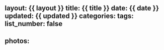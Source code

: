 layout: {{ layout }}
title: {{ title }}
date: {{ date }}
updated: {{ updated }}
categories: 
tags: 
list_number: false
---
photos: 
- 